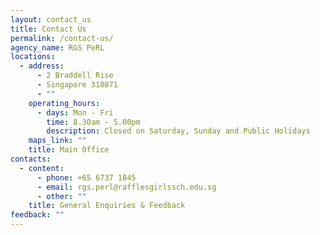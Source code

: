 ```yaml
---
layout: contact_us
title: Contact Us
permalink: /contact-us/
agency_name: RGS PeRL
locations:
  - address:
      - 2 Braddell Rise
      - Singapore 318871
      - ""
    operating_hours:
      - days: Mon - Fri
        time: 8.30am - 5.00pm
        description: Closed on Saturday, Sunday and Public Holidays
    maps_link: ""
    title: Main Office
contacts:
  - content:
      - phone: +65 6737 1845
      - email: rgs.perl@rafflesgirlssch.edu.sg
      - other: ""
    title: General Enquiries & Feedback
feedback: ""
---
```

